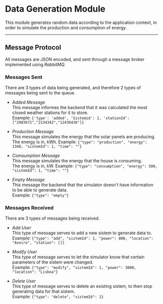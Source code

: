 # Data Generation Module
This module generates random data according to the application context, in order to simulate the production and consumption of energy.

****
## Message Protocol
All messages are JSON encoded, and sent through a message broker implemented using *RabbitMQ*.

### Messages Sent
There are 3 types of data being generated, and therefore 2 types of messages being sent to the queue.

* *Added Message*  
This message informes the backend that it was calculated the most closed weather stations for it to store.   
Example: `{'type': 'added', 'Sistemid': 1, 'stationId': ["2983672","2134342","12436436"]}`

* *Production Message*  
This message simulates the energy that the solar panels are producing.  
The energy is in, kWh.
Example: `{"type": "production", "energy": 1348, "sistemId": 1, "time": ""}`

* *Comsumption Message*  
This message simulates the energy that the house is consuming.  
The energy is in, kW. 
Example: `{"type": "consumption", "energy": 500, "sistemId": 1, "time": ""}`

* *Empty Message*  
This message the backend that the simulator doesn't have information to be able to generate data.  
Example: `{"type": "empty"}`

### Messages Received
There are 3 types of messages being received.

* *Add User*  
This type of message serves to add a new sistem to generate data to.  
Example: `{"type": "add", "sistemId": 1, "power": 800, "location": "Aveiro", "station": []}`

* *Modify User*  
This type of message serves to let the simulator know that certain parameters of the sistem were changed.  
Example: `{"type": "modify", "sistemId": 1, "power": 3000, "location": "Lisboa"}`

* *Delete User*  
This type of message serves to delete an existing sistem, to then stop generating data for that sistem.  
Example: `{"type": "delete", "sistemId": 1}`

    